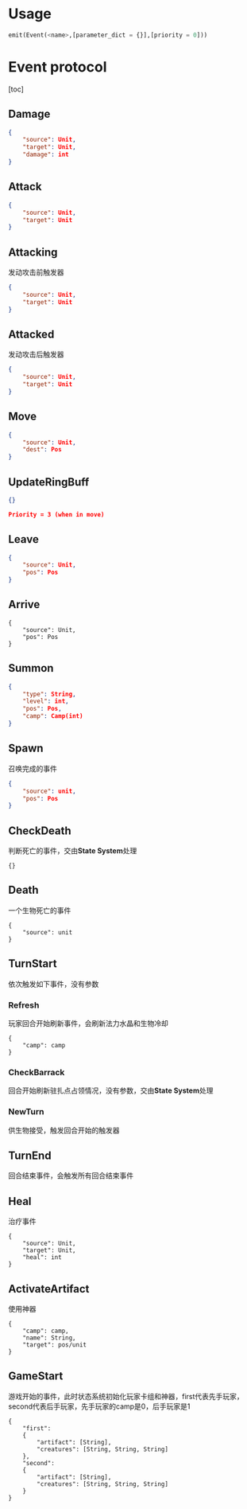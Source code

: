 # Usage

```python
emit(Event(<name>,[parameter_dict = {}],[priority = 0]))
```



# Event protocol

[toc]

## Damage

```json
{
    "source": Unit,
    "target": Unit,
    "damage": int
}
```

## Attack

```json
{
    "source": Unit,
    "target": Unit
}
```

## Attacking

发动攻击前触发器

```json
{
    "source": Unit,
    "target": Unit
}
```

## Attacked

发动攻击后触发器

```json
{
    "source": Unit,
    "target": Unit
}
```

## Move

```json
{
    "source": Unit,
    "dest": Pos
}
```

## UpdateRingBuff

```json
{}

Priority = 3 (when in move)
```

## Leave

```json
{
    "source": Unit,
    "pos": Pos
}
```

## Arrive

```
{
	"source": Unit,
    "pos": Pos
}
```

## Summon

```json
{
    "type": String,
    "level": int,
    "pos": Pos,
    "camp": Camp(int)
}
```

## Spawn

召唤完成的事件

```json
{
    "source": unit,
    "pos": Pos
}
```

## CheckDeath

判断死亡的事件，交由**State System**处理

```
{}
```

## Death

一个生物死亡的事件

```
{
	"source": unit
}
```

## TurnStart

依次触发如下事件，没有参数

### Refresh

玩家回合开始刷新事件，会刷新法力水晶和生物冷却

```
{
	"camp": camp
}
```

### CheckBarrack

回合开始刷新驻扎点占领情况，没有参数，交由**State System**处理

### NewTurn

供生物接受，触发回合开始的触发器

## TurnEnd

回合结束事件，会触发所有回合结束事件

## Heal

治疗事件

```
{
    "source": Unit,
    "target": Unit,
    "heal": int
}
```

## ActivateArtifact

使用神器

```
{
	"camp": camp,
	"name": String,
	"target": pos/unit
}
```

## GameStart

游戏开始的事件，此时状态系统初始化玩家卡组和神器，first代表先手玩家，second代表后手玩家，先手玩家的camp是0，后手玩家是1

```
{
	"first":
	{
		"artifact": [String],
		"creatures": [String, String, String]
	},
	"second":
	{
		"artifact": [String],
		"creatures": [String, String, String]
	}
}
```

